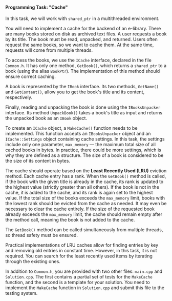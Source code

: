 #### Programming Task: "Cache"

In this task, we will work with `shared_ptr` in a multithreaded environment.

You will need to implement a cache for the backend of an e-library. There are many books stored on disk as archived text files. A user requests a book by its title. The book must be read, unpacked, and returned. Users often request the same books, so we want to cache them. At the same time, requests will come from multiple threads.

To access the books, we use the `ICache` interface, declared in the file `Common.h`. It has only one method, `GetBook()`, which returns a `shared_ptr` to a book (using the alias `BookPtr`). The implementation of this method should ensure correct caching.

A book is represented by the `IBook` interface. Its two methods, `GetName()` and `GetContent()`, allow you to get the book's title and its content, respectively.

Finally, reading and unpacking the book is done using the `IBooksUnpacker` interface. Its method `UnpackBook()` takes a book's title as input and returns the unpacked book as an `IBook` object.

To create an `ICache` object, a `MakeCache()` function needs to be implemented. This function accepts an `IBooksUnpacker` object and an `ICache::Settings` object containing cache settings. In this task, the settings include only one parameter, `max_memory` — the maximum total size of all cached books in bytes. In practice, there could be more settings, which is why they are defined as a structure. The size of a book is considered to be the size of its content in bytes.

The cache should operate based on the **Least Recently Used (LRU)** eviction method. Each cache entry has a rank. When the `GetBook()` method is called, if the book with the given title is already in the cache, its rank is updated to the highest value (strictly greater than all others). If the book is not in the cache, it is added to the cache, and its rank is again set to the highest value. If the total size of the books exceeds the `max_memory` limit, books with the lowest rank should be evicted from the cache as needed. It may even be necessary to clear the cache entirely. If the size of the requested book already exceeds the `max_memory` limit, the cache should remain empty after the method call, meaning the book is not added to the cache.

The `GetBook()` method can be called simultaneously from multiple threads, so thread safety must be ensured.

Practical implementations of LRU caches allow for finding entries by key and removing old entries in constant time. However, in this task, it is not required. You can search for the least recently used items by iterating through the existing ones.

In addition to `Common.h`, you are provided with two other files: `main.cpp` and `Solution.cpp`. The first contains a partial set of tests for the `MakeCache` function, and the second is a template for your solution. You need to implement the `MakeCache` function in `Solution.cpp` and submit this file to the testing system.